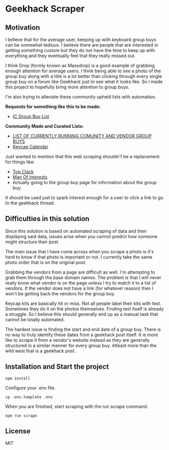 # Geekhack Scraper

## Motivation

I believe that for the average user, keeping up with keyboard group buys can be somewhat tedious. I believe there are people that are interested in getting something custom but they do not have the time to keep up with everything and they eventually feel that they really missed out.

I think Drop (formly known as Massdrop) is a good example of grabbing enough attention for average users. I think being able to see a photo of the group buy along with a title is a lot better than clicking through every single group buy on a forum like Geekhack just to see what it looks like. So I made this project to hopefully bring more attention to group buys.

I'm also trying to alleviate these community upheld lists with automation.

**Requests for something like this to be made:**

- [IC Group Buy List](https://old.reddit.com/r/MechanicalKeyboards/comments/bmdtlo/ic_group_buy_list/)

**Community Made and Curated Lists:**

- [LIST OF CURRENTLY RUNNING COMUNITY AND VENDOR GROUP BUYS](https://geekhack.org/index.php?topic=57761.0)
- [Keycap Calendar](http://keycaplendar.com/)

Just wanted to mention that this web scraping shouldn't be a replacement for things like:

- [Top Clack](https://www.youtube.com/c/topclack)
- [Man Of Interests](https://youtube.com/manofinterests)
- Actually going to the group buy page for information about the group buy

It should be used just to spark interest enough for a user to click a link to go to the geekhack thread.

## Difficulties in this solution

Since this solution is based on automated scraping of data and then displaying said data, issues arise when you cannot predict how someone might structure their post.

The main issue that I have come across when you scrape a photo is it's hard to know if that photo is important or not. I currently take the same photo order that is on the original post.

Grabbing the vendors from a page are difficult as well. I'm attempting to grab them through the base domain names. The problem is that I will never really know what vendor is on the page unless I try to match it to a list of vendors. If the vendor does not have a link (for whatever reason) then I won't be getting back the vendors for the group buy.

Keycap kits are basically hit or miss. Not all people label their kits with text. Sometimes they do it on the photos themselves. Finding text itself is already a struggle. So I believe this should generally end up as a manual task that cannot be totally automated.

The hardest issue is finding the start and end date of a group buy. There is no way to truly identify these dates from a geekhack post itself. It is more like to scrape it from a vendor's website instead as they are generally structured in a similar manner for every group buy. Atleast more than the wild west that is a geekhack post.

## Installation and Start the project

```
npm install
```

Configure your .env file.

```
cp .env.template .env
```

When you are finished, start scraping with the run scrape command.

```
npm run scrape
```

## License

MIT
